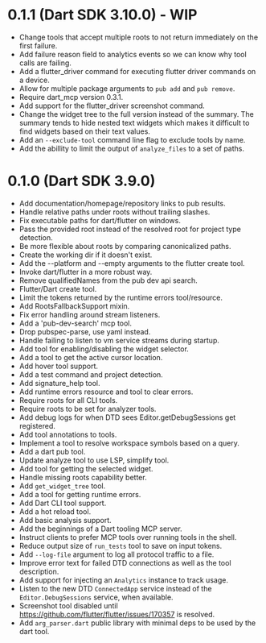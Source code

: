 # 0.1.1 (Dart SDK 3.10.0) - WIP

- Change tools that accept multiple roots to not return immediately on the first
  failure.
- Add failure reason field to analytics events so we can know why tool calls are
  failing.
- Add a flutter_driver command for executing flutter driver commands on a device.
- Allow for multiple package arguments to `pub add` and `pub remove`.
- Require dart_mcp version 0.3.1.
- Add support for the flutter_driver screenshot command.
- Change the widget tree to the full version instead of the summary. The summary
  tends to hide nested text widgets which makes it difficult to find widgets
  based on their text values.
- Add an `--exclude-tool` command line flag to exclude tools by name.
- Add the abillity to limit the output of `analyze_files` to a set of paths.

# 0.1.0 (Dart SDK 3.9.0)

- Add documentation/homepage/repository links to pub results.
- Handle relative paths under roots without trailing slashes.
- Fix executable paths for dart/flutter on windows.
- Pass the provided root instead of the resolved root for project type detection.
- Be more flexible about roots by comparing canonicalized paths.
- Create the working dir if it doesn't exist.
- Add the --platform and --empty arguments to the flutter create tool.
- Invoke dart/flutter in a more robust way.
- Remove qualifiedNames from the pub dev api search.
- Flutter/Dart create tool.
- Limit the tokens returned by the runtime errors tool/resource.
- Add RootsFallbackSupport mixin.
- Fix error handling around stream listeners.
- Add a 'pub-dev-search' mcp tool.
- Drop pubspec-parse, use yaml instead.
- Handle failing to listen to vm service streams during startup.
- Add tool for enabling/disabling the widget selector.
- Add a tool to get the active cursor location.
- Add hover tool support.
- Add a test command and project detection.
- Add signature_help tool.
- Add runtime errors resource and tool to clear errors.
- Require roots for all CLI tools.
- Require roots to be set for analyzer tools.
- Add debug logs for when DTD sees Editor.getDebugSessions get registered.
- Add tool annotations to tools.
- Implement a tool to resolve workspace symbols based on a query.
- Add a dart pub tool.
- Update analyze tool to use LSP, simplify tool.
- Add tool for getting the selected widget.
- Handle missing roots capability better.
- Add `get_widget_tree` tool.
- Add a tool for getting runtime errors.
- Add Dart CLI tool support.
- Add a hot reload tool.
- Add basic analysis support.
- Add the beginnings of a Dart tooling MCP server.
- Instruct clients to prefer MCP tools over running tools in the shell.
- Reduce output size of `run_tests` tool to save on input tokens.
- Add `--log-file` argument to log all protocol traffic to a file.
- Improve error text for failed DTD connections as well as the tool description.
- Add support for injecting an `Analytics` instance to track usage.
- Listen to the new DTD `ConnectedApp` service instead of the `Editor.DebugSessions`
  service, when available.
- Screenshot tool disabled until
  https://github.com/flutter/flutter/issues/170357 is resolved.
- Add `arg_parser.dart` public library with minimal deps to be used by the dart tool.

